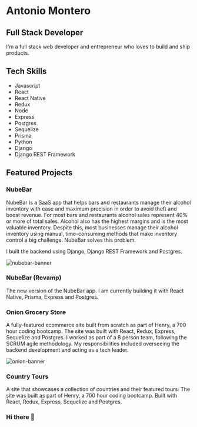 # Antonio Montero
## Full Stack Developer

I'm a full stack web developer and entrepreneur who loves to build and ship products.

## Tech Skills

- Javascript
- React
- React Native
- Redux
- Node
- Express
- Postgres
- Sequelize
- Prisma
- Python
- Django
- Django REST Framework

## Featured Projects

### NubeBar
NubeBar is a SaaS app that helps bars and restaurants manage their alcohol inventory with ease and maximum precision in order to avoid theft and boost revenue. For most bars and restaurants alcohol sales represent 40% or more of total sales. Alcohol also has the highest margins and is the most valuable inventory. Despite this, most businesses manage their alcohol inventory using manual, time-consuming methods that make inventory control a big challenge. NubeBar solves this problem.

I built the backend using Django, Django REST Framework and Postgres.

![nubebar-banner](https://user-images.githubusercontent.com/13739454/124403144-78b51480-dcfa-11eb-8778-213888aa7652.png)


### NubeBar (Revamp)
The new version of the NubeBar app. I am currently building it with React Native, Prisma, Express and Postgres.

### Onion Grocery Store
A fully-featured ecommerce site built from scratch as part of Henry, a 700 hour coding bootcamp. The site was built with React, Redux, Express, Sequelize and Postgres. I worked as part of a 8 person team, following the SCRUM agile methodology. My responsibilities included overseeing the backend development and acting as a tech leader.

![onion-banner](https://user-images.githubusercontent.com/13739454/124404071-ecf1b700-dcfe-11eb-8749-aff222bfd52a.png)


### Country Tours
A site that showcases a collection of countries and their featured tours. The site was built as part of Henry, a 700 hour coding bootcamp. Built with React, Redux, Express, Sequelize and Postgres.



### Hi there 👋

<!--
**donmonty/donmonty** is a ✨ _special_ ✨ repository because its `README.md` (this file) appears on your GitHub profile.

Here are some ideas to get you started:

- 🔭 I’m currently working on ...
- 🌱 I’m currently learning ...
- 👯 I’m looking to collaborate on ...
- 🤔 I’m looking for help with ...
- 💬 Ask me about ...
- 📫 How to reach me: ...
- 😄 Pronouns: ...
- ⚡ Fun fact: ...
-->
